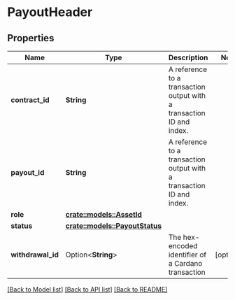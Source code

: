 # PayoutHeader

## Properties

Name | Type | Description | Notes
------------ | ------------- | ------------- | -------------
**contract_id** | **String** | A reference to a transaction output with a transaction ID and index. | 
**payout_id** | **String** | A reference to a transaction output with a transaction ID and index. | 
**role** | [**crate::models::AssetId**](AssetId.md) |  | 
**status** | [**crate::models::PayoutStatus**](PayoutStatus.md) |  | 
**withdrawal_id** | Option<**String**> | The hex-encoded identifier of a Cardano transaction | [optional]

[[Back to Model list]](../README.md#documentation-for-models) [[Back to API list]](../README.md#documentation-for-api-endpoints) [[Back to README]](../README.md)


